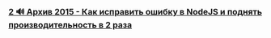 ### [2 🔊 Архив 2015 - Как исправить ошибку в NodeJS и поднять производительность в 2 раза](https://www.youtube.com/watch?v=As4XV-dtgeg)

